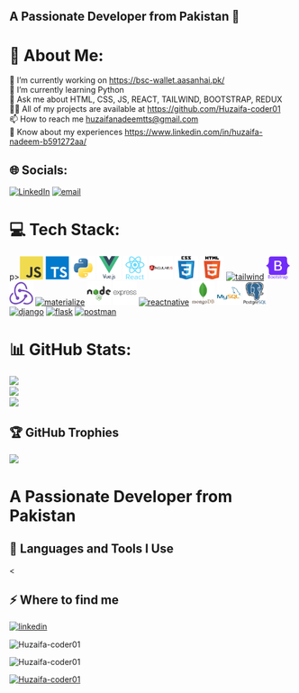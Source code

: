 ## A Passionate Developer from Pakistan 👋
# 💫 About Me:
🔭 I’m currently working on https://bsc-wallet.aasanhai.pk/<br>🌱 I’m currently learning Python<br>💬 Ask me about HTML, CSS, JS, REACT, TAILWIND, BOOTSTRAP, REDUX<br>👨‍💻 All of my projects are available at https://github.com/Huzaifa-coder01<br>📫 How to reach me huzaifanadeemtts@gmail.com<br>📄 Know about my experiences https://www.linkedin.com/in/huzaifa-nadeem-b591272aa/


## 🌐 Socials:
[![LinkedIn](https://img.shields.io/badge/LinkedIn-%230077B5.svg?logo=linkedin&logoColor=white)](https://linkedin.com/in/www.linkedin.com/in/huzaifa-nadeem-b591272aa) [![email](https://img.shields.io/badge/Email-D14836?logo=gmail&logoColor=white)](mailto:huzaifanadeemtts@gmail.com) 

# 💻 Tech Stack:
p><a target="_blank" href="https://raw.githubusercontent.com/devicons/devicon/master/icons/javascript/javascript-original.svg" style="display: inline-block;"><img src="https://raw.githubusercontent.com/devicons/devicon/master/icons/javascript/javascript-original.svg" alt="javascript" width="42" height="42" /></a>
<a target="_blank" href="https://raw.githubusercontent.com/devicons/devicon/master/icons/typescript/typescript-original.svg" style="display: inline-block;"><img src="https://raw.githubusercontent.com/devicons/devicon/master/icons/typescript/typescript-original.svg" alt="typescript" width="42" height="42" /></a>
<a target="_blank" href="https://raw.githubusercontent.com/devicons/devicon/master/icons/python/python-original.svg" style="display: inline-block;"><img src="https://raw.githubusercontent.com/devicons/devicon/master/icons/python/python-original.svg" alt="python" width="42" height="42" /></a>
<a target="_blank" href="https://raw.githubusercontent.com/devicons/devicon/master/icons/vuejs/vuejs-original-wordmark.svg" style="display: inline-block;"><img src="https://raw.githubusercontent.com/devicons/devicon/master/icons/vuejs/vuejs-original-wordmark.svg" alt="vuejs" width="42" height="42" /></a>
<a target="_blank" href="https://raw.githubusercontent.com/devicons/devicon/master/icons/react/react-original-wordmark.svg" style="display: inline-block;"><img src="https://raw.githubusercontent.com/devicons/devicon/master/icons/react/react-original-wordmark.svg" alt="react" width="42" height="42" /></a>
<a target="_blank" href="https://raw.githubusercontent.com/devicons/devicon/master/icons/angularjs/angularjs-original-wordmark.svg" style="display: inline-block;"><img src="https://raw.githubusercontent.com/devicons/devicon/master/icons/angularjs/angularjs-original-wordmark.svg" alt="angularjs" width="42" height="42" /></a>
<a target="_blank" href="https://raw.githubusercontent.com/devicons/devicon/master/icons/css3/css3-original-wordmark.svg" style="display: inline-block;"><img src="https://raw.githubusercontent.com/devicons/devicon/master/icons/css3/css3-original-wordmark.svg" alt="css3" width="42" height="42" /></a>
<a target="_blank" href="https://raw.githubusercontent.com/devicons/devicon/master/icons/html5/html5-original-wordmark.svg" style="display: inline-block;"><img src="https://raw.githubusercontent.com/devicons/devicon/master/icons/html5/html5-original-wordmark.svg" alt="html5" width="42" height="42" /></a>
<a target="_blank" href="https://www.vectorlogo.zone/logos/tailwindcss/tailwindcss-icon.svg" style="display: inline-block;"><img src="https://www.vectorlogo.zone/logos/tailwindcss/tailwindcss-icon.svg" alt="tailwind" width="42" height="42" /></a>
<a target="_blank" href="https://raw.githubusercontent.com/devicons/devicon/master/icons/bootstrap/bootstrap-plain-wordmark.svg" style="display: inline-block;"><img src="https://raw.githubusercontent.com/devicons/devicon/master/icons/bootstrap/bootstrap-plain-wordmark.svg" alt="bootstrap" width="42" height="42" /></a>
<a target="_blank" href="https://raw.githubusercontent.com/devicons/devicon/master/icons/redux/redux-original.svg" style="display: inline-block;"><img src="https://raw.githubusercontent.com/devicons/devicon/master/icons/redux/redux-original.svg" alt="redux" width="42" height="42" /></a>
<a target="_blank" href="https://raw.githubusercontent.com/prplx/svg-logos/5585531d45d294869c4eaab4d7cf2e9c167710a9/svg/materialize.svg" style="display: inline-block;"><img src="https://raw.githubusercontent.com/prplx/svg-logos/5585531d45d294869c4eaab4d7cf2e9c167710a9/svg/materialize.svg" alt="materialize" width="42" height="42" /></a>
<a target="_blank" href="https://raw.githubusercontent.com/devicons/devicon/master/icons/nodejs/nodejs-original-wordmark.svg" style="display: inline-block;"><img src="https://raw.githubusercontent.com/devicons/devicon/master/icons/nodejs/nodejs-original-wordmark.svg" alt="nodejs" width="42" height="42" /></a>
<a target="_blank" href="https://raw.githubusercontent.com/devicons/devicon/master/icons/express/express-original-wordmark.svg" style="display: inline-block;"><img src="https://raw.githubusercontent.com/devicons/devicon/master/icons/express/express-original-wordmark.svg" alt="express" width="42" height="42" /></a>
<a target="_blank" href="https://reactnative.dev/img/header_logo.svg" style="display: inline-block;"><img src="https://reactnative.dev/img/header_logo.svg" alt="reactnative" width="42" height="42" /></a>
<a target="_blank" href="https://raw.githubusercontent.com/devicons/devicon/master/icons/mongodb/mongodb-original-wordmark.svg" style="display: inline-block;"><img src="https://raw.githubusercontent.com/devicons/devicon/master/icons/mongodb/mongodb-original-wordmark.svg" alt="mongodb" width="42" height="42" /></a>
<a target="_blank" href="https://raw.githubusercontent.com/devicons/devicon/master/icons/mysql/mysql-original-wordmark.svg" style="display: inline-block;"><img src="https://raw.githubusercontent.com/devicons/devicon/master/icons/mysql/mysql-original-wordmark.svg" alt="mysql" width="42" height="42" /></a>
<a target="_blank" href="https://raw.githubusercontent.com/devicons/devicon/master/icons/postgresql/postgresql-original-wordmark.svg" style="display: inline-block;"><img src="https://raw.githubusercontent.com/devicons/devicon/master/icons/postgresql/postgresql-original-wordmark.svg" alt="postgresql" width="42" height="42" /></a>
<a target="_blank" href="https://cdn.worldvectorlogo.com/logos/django.svg" style="display: inline-block;"><img src="https://cdn.worldvectorlogo.com/logos/django.svg" alt="django" width="42" height="42" /></a>
<a target="_blank" href="https://www.vectorlogo.zone/logos/pocoo_flask/pocoo_flask-icon.svg" style="display: inline-block;"><img src="https://www.vectorlogo.zone/logos/pocoo_flask/pocoo_flask-icon.svg" alt="flask" width="42" height="42" /></a>
<a target="_blank" href="https://www.vectorlogo.zone/logos/getpostman/getpostman-icon.svg" style="display: inline-block;"><img src="https://www.vectorlogo.zone/logos/getpostman/getpostman-icon.svg" alt="postman" width="42" height="42" /></a></p>
# 📊 GitHub Stats:
![](https://github-readme-stats.vercel.app/api?username=Huzaifa-coder01&theme=dark&hide_border=false&include_all_commits=true&count_private=true)<br/>
![](https://nirzak-streak-stats.vercel.app/?user=Huzaifa-coder01&theme=dark&hide_border=false)<br/>
![](https://github-readme-stats.vercel.app/api/top-langs/?username=Huzaifa-coder01&theme=dark&hide_border=false&include_all_commits=true&count_private=true&layout=compact)

## 🏆 GitHub Trophies
![](https://github-profile-trophy.vercel.app/?username=Huzaifa-coder01&theme=radical&no-frame=false&no-bg=true&margin-w=4)

<h1>A Passionate Developer from Pakistan</h1>
<p></p>
<h2>🚀 Languages and Tools I Use</h2>
<
<h2>⚡️ Where to find me</h2>
<p><a target="_blank" href="https://www.linkedin.com/in/https://www.linkedin.com/in/huzaifa-nadeem-b591272aa" style="display: inline-block;"><img src="https://img.shields.io/badge/linkedin-logo?style=for-the-badge&logo=linkedin&logoColor=white&color=%230a77b6" alt="linkedin" /></a></p>
<p><img align="center" src="https://github-readme-stats.vercel.app/api?username=Huzaifa-coder01&show_icons=true&locale=en" alt="Huzaifa-coder01" /></p>
<p><img src="https://github-readme-stats.vercel.app/api/top-langs?username=Huzaifa-coder01&show_icons=true&locale=en&layout=compact" alt="Huzaifa-coder01" /></p>
<p><a href="https://github.com/ryo-ma/github-profile-trophy"><img src="https://github-profile-trophy.vercel.app/?username=Huzaifa-coder01" alt="Huzaifa-coder01" /></a></p>
